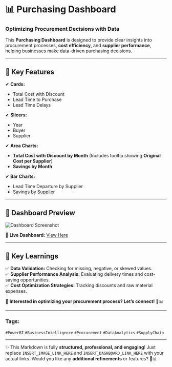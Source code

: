 # 📊 Purchasing Dashboard

### **Optimizing Procurement Decisions with Data**  

This **Purchasing Dashboard** is designed to provide clear insights into procurement processes, **cost efficiency**, and **supplier performance**, helping businesses make data-driven purchasing decisions.

---

## 🚀 **Key Features**
✔ **Cards:**  
   - Total Cost with Discount  
   - Lead Time to Purchase  
   - Lead Time Delays  

✔ **Slicers:**  
   - Year  
   - Buyer  
   - Supplier  

✔ **Area Charts:**  
   - **Total Cost with Discount by Month** (Includes tooltip showing **Original Cost per Supplier**)  
   - **Savings by Month**  

✔ **Bar Charts:**  
   - Lead Time Departure by Supplier  
   - Savings by Supplier  

---

## 📸 **Dashboard Preview**  
![Dashboard Screenshot](INSERT_IMAGE_LINK_HERE)  

🔗 **Live Dashboard:** [View Here](INSERT_DASHBOARD_LINK_HERE)  

---

## 📌 **Key Learnings**
✅ **Data Validation:** Checking for missing, negative, or skewed values.  
✅ **Supplier Performance Analysis:** Evaluating delivery times and cost-saving opportunities.  
✅ **Cost Optimization Strategies:** Tracking discounts and raw material expenses.  

📖 **Interested in optimizing your procurement process? Let’s connect!** 🚀📊  

---

### **Tags:**  
`#PowerBI` `#BusinessIntelligence` `#Procurement` `#DataAnalytics` `#SupplyChain`  

---

✨ This Markdown is fully **structured, professional, and engaging**! Just replace `INSERT_IMAGE_LINK_HERE` and `INSERT_DASHBOARD_LINK_HERE` with your actual links. Would you like any **additional refinements** or features? 🚀📊  
